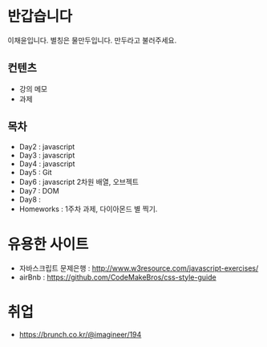 # 반갑습니다
이채윤입니다. 별칭은 물만두입니다. 만두라고 불러주세요.
## 컨텐츠
- 강의 메모
- 과제

## 목차
- Day2 : javascript
- Day3 : javascript
- Day4 : javascript
- Day5 : Git
- Day6 : javascript 2차원 배열, 오브젝트
- Day7 : DOM
- Day8 :
- Homeworks : 1주차 과제, 다이아몬드 별 찍기.

# 유용한 사이트
- 자바스크립트 문제은행 : http://www.w3resource.com/javascript-exercises/
- airBnb : https://github.com/CodeMakeBros/css-style-guide

# 취업
- https://brunch.co.kr/@imagineer/194
